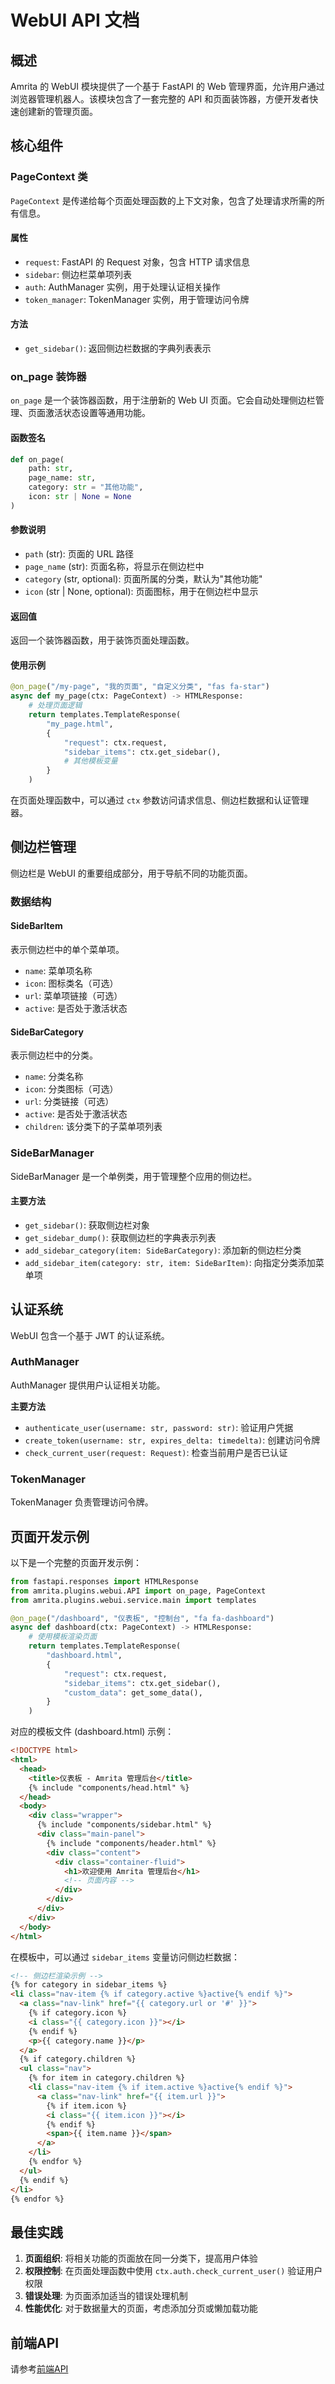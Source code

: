 # WebUI API 文档

## 概述

Amrita 的 WebUI 模块提供了一个基于 FastAPI 的 Web 管理界面，允许用户通过浏览器管理机器人。该模块包含了一套完整的 API 和页面装饰器，方便开发者快速创建新的管理页面。

## 核心组件

### PageContext 类

`PageContext` 是传递给每个页面处理函数的上下文对象，包含了处理请求所需的所有信息。

#### 属性

- `request`: FastAPI 的 Request 对象，包含 HTTP 请求信息
- `sidebar`: 侧边栏菜单项列表
- `auth`: AuthManager 实例，用于处理认证相关操作
- `token_manager`: TokenManager 实例，用于管理访问令牌

#### 方法

- `get_sidebar()`: 返回侧边栏数据的字典列表表示

### on_page 装饰器

`on_page` 是一个装饰器函数，用于注册新的 Web UI 页面。它会自动处理侧边栏管理、页面激活状态设置等通用功能。

#### 函数签名

```python
def on_page(
    path: str,
    page_name: str,
    category: str = "其他功能",
    icon: str | None = None
)
```

#### 参数说明

- `path` (str): 页面的 URL 路径
- `page_name` (str): 页面名称，将显示在侧边栏中
- `category` (str, optional): 页面所属的分类，默认为"其他功能"
- `icon` (str | None, optional): 页面图标，用于在侧边栏中显示

#### 返回值

返回一个装饰器函数，用于装饰页面处理函数。

#### 使用示例

```python
@on_page("/my-page", "我的页面", "自定义分类", "fas fa-star")
async def my_page(ctx: PageContext) -> HTMLResponse:
    # 处理页面逻辑
    return templates.TemplateResponse(
        "my_page.html",
        {
            "request": ctx.request,
            "sidebar_items": ctx.get_sidebar(),
            # 其他模板变量
        }
    )
```

在页面处理函数中，可以通过 `ctx` 参数访问请求信息、侧边栏数据和认证管理器。

## 侧边栏管理

侧边栏是 WebUI 的重要组成部分，用于导航不同的功能页面。

### 数据结构

#### SideBarItem

表示侧边栏中的单个菜单项。

- `name`: 菜单项名称
- `icon`: 图标类名（可选）
- `url`: 菜单项链接（可选）
- `active`: 是否处于激活状态

#### SideBarCategory

表示侧边栏中的分类。

- `name`: 分类名称
- `icon`: 分类图标（可选）
- `url`: 分类链接（可选）
- `active`: 是否处于激活状态
- `children`: 该分类下的子菜单项列表

### SideBarManager

SideBarManager 是一个单例类，用于管理整个应用的侧边栏。

#### 主要方法

- `get_sidebar()`: 获取侧边栏对象
- `get_sidebar_dump()`: 获取侧边栏的字典表示列表
- `add_sidebar_category(item: SideBarCategory)`: 添加新的侧边栏分类
- `add_sidebar_item(category: str, item: SideBarItem)`: 向指定分类添加菜单项

## 认证系统

WebUI 包含一个基于 JWT 的认证系统。

### AuthManager

AuthManager 提供用户认证相关功能。

**主要方法**

- `authenticate_user(username: str, password: str)`: 验证用户凭据
- `create_token(username: str, expires_delta: timedelta)`: 创建访问令牌
- `check_current_user(request: Request)`: 检查当前用户是否已认证

### TokenManager

TokenManager 负责管理访问令牌。

## 页面开发示例

以下是一个完整的页面开发示例：

```python
from fastapi.responses import HTMLResponse
from amrita.plugins.webui.API import on_page, PageContext
from amrita.plugins.webui.service.main import templates

@on_page("/dashboard", "仪表板", "控制台", "fa fa-dashboard")
async def dashboard(ctx: PageContext) -> HTMLResponse:
    # 使用模板渲染页面
    return templates.TemplateResponse(
        "dashboard.html",
        {
            "request": ctx.request,
            "sidebar_items": ctx.get_sidebar(),
            "custom_data": get_some_data(),
        }
    )
```

对应的模板文件 (dashboard.html) 示例：

```html
<!DOCTYPE html>
<html>
  <head>
    <title>仪表板 - Amrita 管理后台</title>
    {% include "components/head.html" %}
  </head>
  <body>
    <div class="wrapper">
      {% include "components/sidebar.html" %}
      <div class="main-panel">
        {% include "components/header.html" %}
        <div class="content">
          <div class="container-fluid">
            <h1>欢迎使用 Amrita 管理后台</h1>
            <!-- 页面内容 -->
          </div>
        </div>
      </div>
    </div>
  </body>
</html>
```

在模板中，可以通过 `sidebar_items` 变量访问侧边栏数据：

```html
<!-- 侧边栏渲染示例 -->
{% for category in sidebar_items %}
<li class="nav-item {% if category.active %}active{% endif %}">
  <a class="nav-link" href="{{ category.url or '#' }}">
    {% if category.icon %}
    <i class="{{ category.icon }}"></i>
    {% endif %}
    <p>{{ category.name }}</p>
  </a>
  {% if category.children %}
  <ul class="nav">
    {% for item in category.children %}
    <li class="nav-item {% if item.active %}active{% endif %}">
      <a class="nav-link" href="{{ item.url }}">
        {% if item.icon %}
        <i class="{{ item.icon }}"></i>
        {% endif %}
        <span>{{ item.name }}</span>
      </a>
    </li>
    {% endfor %}
  </ul>
  {% endif %}
</li>
{% endfor %}
```

## 最佳实践

1. **页面组织**: 将相关功能的页面放在同一分类下，提高用户体验
2. **权限控制**: 在页面处理函数中使用 `ctx.auth.check_current_user()` 验证用户权限
3. **错误处理**: 为页面添加适当的错误处理机制
4. **性能优化**: 对于数据量大的页面，考虑添加分页或懒加载功能

## 前端API

请参考[前端API](./frontendAPI.md)